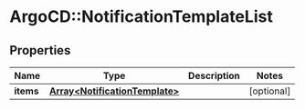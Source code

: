 # ArgoCD::NotificationTemplateList

## Properties
Name | Type | Description | Notes
------------ | ------------- | ------------- | -------------
**items** | [**Array&lt;NotificationTemplate&gt;**](NotificationTemplate.md) |  | [optional] 


